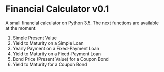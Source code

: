 # Financial Calculator v0.1

A small financial calculator on Python 3.5. The next functions are available at the moment:

1. Simple Present Value
2. Yield to Maturity on a Simple Loan
3. Yearly Payment on a Fixed-Payment Loan
4. Yield to Maturity on a Fixed-Payment Loan
5. Bond Price (Present Value) for a Coupon Bond
6. Yield to Maturity for a Coupon Bond


